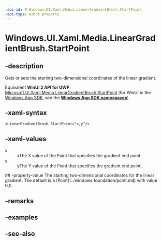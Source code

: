 ```yaml
---
-api-id: P:Windows.UI.Xaml.Media.LinearGradientBrush.StartPoint
-api-type: winrt property
---
```


<!-- Property syntax
public Windows.Foundation.Point StartPoint { get;  set; }
-->

# Windows.UI.Xaml.Media.LinearGradientBrush.StartPoint

## -description
Gets or sets the starting two-dimensional coordinates of the linear gradient.

Equivalent **WinUI 2 API for UWP**: [Microsoft.UI.Xaml.Media.LinearGradientBrush.StartPoint](/windows/winui/api/microsoft.ui.xaml.media.lineargradientbrush.startpoint) (for WinUI in the [Windows App SDK](/windows/apps/windows-app-sdk/), see the **[Windows App SDK namespaces](/windows/windows-app-sdk/api/winrt/)**).

## -xaml-syntax
```xaml
<LinearGradientBrush StartPoint="x,y"/>
```


## -xaml-values
<dl><dt>x</dt><dd>xThe X value of the Point that specifies the gradient end point.</dd>
<dt>y</dt><dd>yThe Y value of the Point that specifies the gradient end point.</dd>
</dl>
## -property-value
The starting two-dimensional coordinates for the linear gradient. The default is a [Point](../windows.foundation/point.md) with value 0,0.

## -remarks

## -examples

## -see-also
